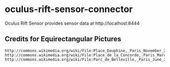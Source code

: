 # oculus-rift-sensor-connector

Oculus Rift Sensor provides sensor data at http://localhost:8444



Credits for Equirectangular Pictures
------------------------------------
	http://commons.wikimedia.org/wiki/File:Place_Dauphine,_Paris_November_2011.jpg
	http://commons.wikimedia.org/wiki/File:Place_de_la_Concorde,_Paris_March_2007.jpg
	http://commons.wikimedia.org/wiki/File:Parc_de_Belleville,_Paris_June_2007.jpg
	



